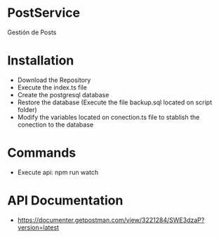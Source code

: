 # PostService

Gestión de Posts

# Installation

- Download the Repository
- Execute the index.ts file
- Create the postgresql database
- Restore the database (Execute the file backup.sql located on script folder)
- Modify the variables located on conection.ts file to stablish the conection to the database

# Commands

- Execute api: npm run watch

# API Documentation

- https://documenter.getpostman.com/view/3221284/SWE3dzaP?version=latest
